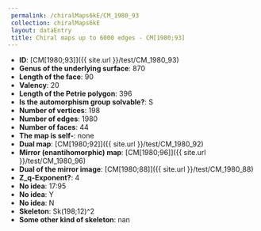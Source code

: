 ```yaml
--- 
 permalink: /chiralMaps6kE/CM_1980_93 
 collection: chiralMaps6kE
 layout: dataEntry
 title: Chiral maps up to 6000 edges - CM[1980;93]
---
```


- **ID**: [CM[1980;93]]({{ site.url }}/test/CM_1980_93)
- **Genus of the underlying surface**: 870
- **Length of the face**: 90
- **Valency**: 20
- **Length of the Petrie polygon**: 396
- **Is the automorphism group solvable?**: S
- **Number of vertices**: 198
- **Number of edges**: 1980
- **Number of faces**: 44
- **The map is self-**: none
- **Dual map**: [CM[1980;92]]({{ site.url }}/test/CM_1980_92)
- **Mirror (enantihomorphic) map**: [CM[1980;96]]({{ site.url }}/test/CM_1980_96)
- **Dual of the mirror image**: [CM[1980;88]]({{ site.url }}/test/CM_1980_88)
- **Z_q-Exponent?**: 4
- **No idea**:  17:95
- **No idea**: Y
- **No idea**: N
- **Skeleton**: Sk(198;12)^2
- **Some other kind of skeleton**: nan
